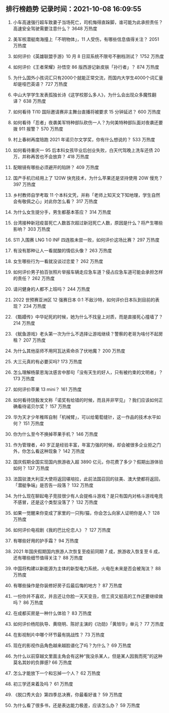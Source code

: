 
## 排行榜趋势 记录时间：2021-10-08 16:09:55
  
  1. 小车高速强行超车致妻子当场死亡，司机悔得直跺脚，谁可能为此承担责任？高速安全驾驶需要注意什么？ 3648 万热度
    
  2. 美军核潜艇南海撞上「不明物体」，11 人受伤，有哪些信息值得关注？ 2051 万热度
    
  3. 如何评价《英雄联盟手游》10 月 8 日双系统不限号不删档测试？ 1752 万热度
    
  4. 如何评价《王者荣耀》孙悟空 86 版西游记新皮肤「孙行者」？ 874 万热度
    
  5. 为什么国外小孩词汇只有2000个就能正常交流，而国内大学生4000个词汇量却是哑巴英语？ 727 万热度
    
  6. 中山大学学生发表孤独长诗《这学校那么多人》，为什么会出现众多魔性翻译？ 638 万热度
    
  7. 如何看待 Ti10 国际邀请赛非主舞台直播将被要求 15 分钟延迟？ 600 万热度
    
  8. 如何看待「忍者」夜袭美军特种部队砍伤一人？为何美特种部队面对夜袭还要拨 911 报警？ 570 万热度
    
  9. 村上春树再度陪跑 2021 年诺贝尔文学奖，你有什么想说的？ 533 万热度
    
  10. 如何看待重庆一 95 后本科女孩毕业后创业失败，白天代驾晚上洗车还债 20 万，并称再苦也不会放弃？ 418 万热度
    
  11. 配眼镜有哪些必须避开的陷阱？ 409 万热度
    
  12. 国产手机已经用上了 120W 快充技术，为什么苹果还是坚持使用 20W 慢充？ 397 万热度
    
  13. 乡村教师自学考取 11 个本科文凭，并称「老师上知天文下知地理，学生自然会有敬佩之心」对此你怎么看？ 317 万热度
    
  14. 为什么女生提分手，男生都基本答应？ 314 万热度
    
  15. 台湾接种新冠疫苗死亡人数首次超过新冠死亡人数，原因是什么？将产生哪些影响？ 303 万热度
    
  16. S11 入围赛 LNG 1:0 INF 四连胜未尝一败，如何评价这场比赛？ 297 万热度
    
  17. 有没有那种让人一看就酸的情侣头像？ 263 万热度
    
  18. 女生哪些行为一看就没谈过恋爱？ 262 万热度
    
  19. 如何评价男子拍百张照片举报车辆走应急车道？侵占应急车道可能会承担怎样的责任？ 262 万热度
    
  20. 请问健身的人都不上班吗？ 244 万热度
    
  21. 2022 世预赛亚洲区 12 强赛日本 0:1 不敌沙特，如何评价日本队到目前的表现？ 234 万热度
    
  22. 《甄嬛传》中华妃死的时候，她为什么不找皇上对质，而是直接死心撞墙了？ 214 万热度
    
  23. 《鱿鱼游戏》老头第一次为什么不选择让游戏继续？警察的老哥为啥付不起房租？ 207 万热度
    
  24. 为什么其他巫师不用阿瓦达索命杀了伏地魔？ 200 万热度
    
  25. 大三元真的有必要买吗? 173 万热度
    
  26. 怎么理解杨蒙恩淘汰感言中那句「没有天生的好人，只有被约束的文明者」？ 173 万热度
    
  27. 如何评价苹果 13 mini？ 161 万热度
    
  28. 如何看待饶毅发文称「诺奖有给错的时候，而且并非罕见」？我们应该如何正确看待诺贝尔奖？ 157 万热度
    
  29. 华为天才少年稚晖自制「机械臂」，可以给葡萄缝针，这一作品的技术水平如何？ 151 万热度
    
  30. 你为什么至今不换掉苹果手机？ 146 万热度
    
  31. 作为管理者，40 岁正是经验丰富，年富力强的时候，却会被很多企业拒之门外，你怎么看这种现象？ 142 万热度
    
  32. 国庆假期全国实现国内旅游收入超 3890 亿元，你花费了多少？假期出游体验如何？ 137 万热度
    
  33. 法国驻澳大利亚大使将返回堪培拉，此前法国召回的驻美、澳大使都将返回，「潜艇争端」是否告一段落？ 132 万热度
    
  34. 为什么现在聊起电子竞技很少有人会提格斗游戏？是只有国内对格斗游戏电竞不感冒，还是这个类型没落了？ 132 万热度
    
  35. 如果一觉醒来你变成了家里的一只狗/猫，你会怎么向家人证明你是人？ 128 万热度
    
  36. 如何评价电视剧《我的巴比伦恋人》？ 127 万热度
    
  37. 有哪些好用的护手霜？ 94 万热度
    
  38. 2021 年国庆假期国内旅游人次恢复至疫前同期 7 成，旅游收入恢复至 6 成，还有哪些细节值得关注？ 88 万热度
    
  39. 中国将构建以新能源为主体的新型电力系统，火电在未来是否会被淘汰？ 88 万热度
    
  40. 有哪些操作是你装修好房子后最后悔的地方？ 87 万热度
    
  41. 一份你并不喜欢，并且还让你脸一天天变丑，但工资又挺高的工作还要继续做吗 ​​​？ 86 万热度
    
  42. 在成都买房是一种什么体验？ 83 万热度
    
  43. 如何评价杨阳执导、黄晓明、陈好主演的《功勋》「黄旭华」单元？ 77 万热度
    
  44. 在影视制片中哪个环节最有挑战性？ 73 万热度
    
  45. 现在的影视作品角色越来越脸谱化了吗？为什么？ 69 万热度
    
  46. 为什么以前穿越文里面主角会有这种“我没杀某人，但是某人因我而死”的这种莫名其妙的负罪感? 66 万热度
    
  47. 怎么才能放下一个和忘掉一个人？ 62 万热度
    
  48. 初三学还来着及吗？ 61 万热度
    
  49. 《脱口秀大会》第四季总决赛，你最看好谁？ 59 万热度
    
  50. 为什么看了很多书，还是表达能力极差，应该怎么办？ 59 万热度
    